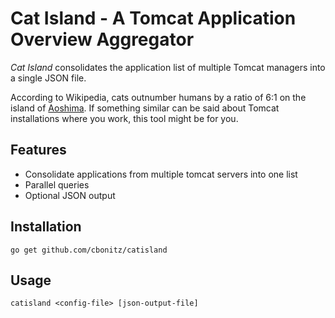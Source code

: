 # Cat Island - A Tomcat Application Overview Aggregator
*Cat Island* consolidates the application list of multiple Tomcat managers into a single JSON file.

According to Wikipedia, cats outnumber humans by a ratio of 6:1 on the island of [Aoshima](https://en.wikipedia.org/wiki/Aoshima,_Ehime).
If something similar can be said about Tomcat installations where you work, this tool might be for you.

## Features
* Consolidate applications from multiple tomcat servers into one list
* Parallel queries
* Optional JSON output

## Installation
`go get github.com/cbonitz/catisland`

## Usage
`catisland <config-file> [json-output-file]`
